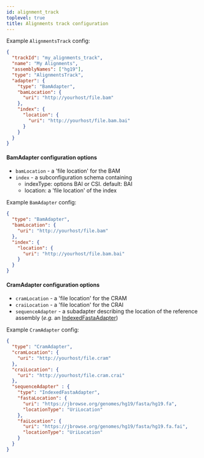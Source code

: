 ```yaml
---
id: alignment_track
toplevel: true
title: Alignments track configuration
---
```


Example `AlignmentsTrack` config:

```json
{
  "trackId": "my_alignments_track",
  "name": "My Alignments",
  "assemblyNames": ["hg19"],
  "type": "AlignmentsTrack",
  "adapter": {
    "type": "BamAdapter",
    "bamLocation": {
      "uri": "http://yourhost/file.bam"
    },
    "index": {
      "location": {
        "uri": "http://yourhost/file.bam.bai"
      }
    }
  }
}
```

#### BamAdapter configuration options

- `bamLocation` - a 'file location' for the BAM
- `index` - a subconfiguration schema containing
  - indexType: options BAI or CSI. default: BAI
  - location: a 'file location' of the index

Example `BamAdapter` config:

```json
{
  "type": "BamAdapter",
  "bamLocation": {
    "uri": "http://yourhost/file.bam"
  },
  "index": {
    "location": {
      "uri": "http://yourhost/file.bam.bai"
    }
  }
}
```

#### CramAdapter configuration options

- `cramLocation` - a 'file location' for the CRAM
- `craiLocation` - a 'file location' for the CRAI
- `sequenceAdapter` - a subadapter describing the location of the reference assembly (*e.g.* an [IndexedFastaAdapter](/docs/config_guides/assemblies/#IndexedFastaAdapter))

Example `CramAdapter` config:

```json
{
  "type": "CramAdapter",
  "cramLocation": {
    "uri": "http://yourhost/file.cram"
  },
  "craiLocation": {
    "uri": "http://yourhost/file.cram.crai"
  },
  "sequenceAdapter" : {
    "type": "IndexedFastaAdapter",
    "fastaLocation": {
      "uri": "https://jbrowse.org/genomes/hg19/fasta/hg19.fa",
      "locationType": "UriLocation"
    },
    "faiLocation": {
      "uri": "https://jbrowse.org/genomes/hg19/fasta/hg19.fa.fai",
      "locationType": "UriLocation"
    }
  }
}
```
